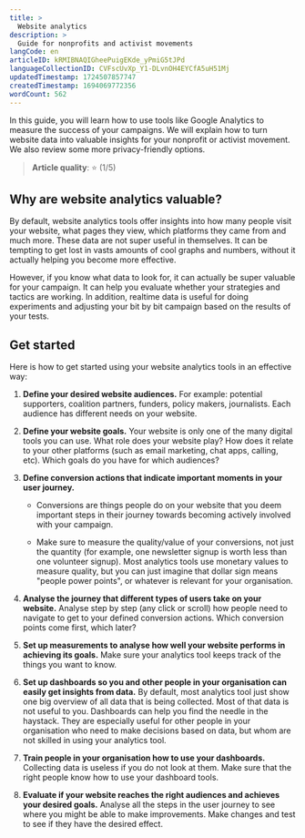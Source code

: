 ```yaml
---
title: >
  Website analytics
description: >
  Guide for nonprofits and activist movements
langCode: en
articleID: kRMIBNAQIGheePuigEKde_yPmiG5tJPd
languageCollectionID: CVFscUvXp_Y1-DLvnOH4EYCfA5uH51Mj
updatedTimestamp: 1724507857747
createdTimestamp: 1694069772356
wordCount: 562
---
```


In this guide, you will learn how to use tools like Google Analytics to measure the success of your campaigns. We will explain how to turn website data into valuable insights for your nonprofit or activist movement. We also review some more privacy-friendly options.

> **Article quality**: ⭐️ (1/5)

## Why are website analytics valuable?

By default, website analytics tools offer insights into how many people visit your website, what pages they view, which platforms they came from and much more. These data are not super useful in themselves. It can be tempting to get lost in vasts amounts of cool graphs and numbers, without it actually helping you become more effective.

However, if you know what data to look for, it can actually be super valuable for your campaign. It can help you evaluate whether your strategies and tactics are working. In addition, realtime data is useful for doing experiments and adjusting your bit by bit campaign based on the results of your tests.

## Get started

Here is how to get started using your website analytics tools in an effective way:

1.  **Define your desired website audiences.** For example: potential supporters, coalition partners, funders, policy makers, journalists. Each audience has different needs on your website.
    
2.  **Define your website goals.** Your website is only one of the many digital tools you can use. What role does your website play? How does it relate to your other platforms (such as email marketing, chat apps, calling, etc). Which goals do you have for which audiences?
    
3.  **Define conversion actions that indicate important moments in your user journey.**
    
    -   Conversions are things people do on your website that you deem important steps in their journey towards becoming actively involved with your campaign.
        
    -   Make sure to measure the quality/value of your conversions, not just the quantity (for example, one newsletter signup is worth less than one volunteer signup). Most analytics tools use monetary values to measure quality, but you can just imagine that dollar sign means "people power points", or whatever is relevant for your organisation.
        
4.  **Analyse the journey that different types of users take on your website.** Analyse step by step (any click or scroll) how people need to navigate to get to your defined conversion actions. Which conversion points come first, which later?
    
5.  **Set up measurements to analyse how well your website performs in achieving its goals.** Make sure your analytics tool keeps track of the things you want to know.
    
6.  **Set up dashboards so you and other people in your organisation can easily get insights from data.** By default, most analytics tool just show one big overview of all data that is being collected. Most of that data is not useful to you. Dashboards can help you find the needle in the haystack. They are especially useful for other people in your organisation who need to make decisions based on data, but whom are not skilled in using your analytics tool.
    
7.  **Train people in your organisation how to use your dashboards.** Collecting data is useless if you do not look at them. Make sure that the right people know how to use your dashboard tools.
    
8.  **Evaluate if your website reaches the right audiences and achieves your desired goals.** Analyse all the steps in the user journey to see where you might be able to make improvements. Make changes and test to see if they have the desired effect.